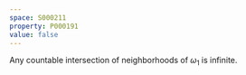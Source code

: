 ```yaml
---
space: S000211
property: P000191
value: false
---
```


Any countable intersection of neighborhoods of $\omega_1$ is infinite.
